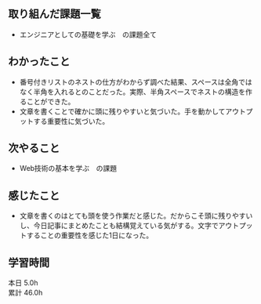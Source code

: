 ## 取り組んだ課題一覧
- エンジニアとしての基礎を学ぶ　の課題全て
## わかったこと
- 番号付きリストのネストの仕方がわからず調べた結果、スペースは全角ではなく半角を入れるとのことだった。実際、半角スペースでネストの構造を作ることができた。
- 文章を書くことで確かに頭に残りやすいと気づいた。手を動かしてアウトプットする重要性に気づいた。
## 次やること
- Web技術の基本を学ぶ　の課題
## 感じたこと
- 文章を書くのはとても頭を使う作業だと感じた。だからこそ頭に残りやすいし、今日記事にまとめたことも結構覚えている気がする。文字でアウトプットすることの重要性を感じた1日になった。
## 学習時間
本日 5.0h  
累計 46.0h
